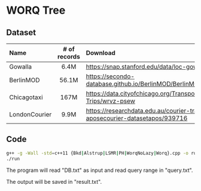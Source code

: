 # WORQ Tree

## Dataset ##
| Name      |    \# of records | Download  |
| :-------- | :--------:| :-- |
| Gowalla  | 6.4M |  https://snap.stanford.edu/data/loc-gowalla.htmlb   |
| BerlinMOD     |   56.1M |  https://secondo-database.github.io/BerlinMOD/BerlinMOD.html  |
| Chicagotaxi      |    167M | https://data.cityofchicago.org/Transportation/Taxi-Trips/wrvz-psew  |
| LondonCourier     |    9.9M | https://researchdata.edu.au/courier-trajectories-aposecourier-datasetapos/939716  |

## Code ##
``` bash
g++ -g -Wall -std=c++11 {Bkd|Alstrup|LSMR|PH|WorqNoLazy|Worq}.cpp -o run
./run
```
The program will read "DB.txt" as input and read query range in "query.txt". 

The output will be saved in "result.txt".
